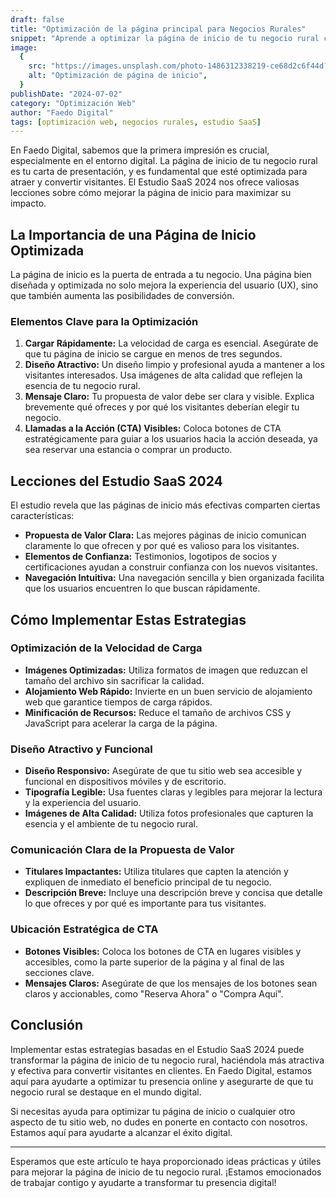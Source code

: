 ```yaml
---
draft: false
title: "Optimización de la página principal para Negocios Rurales"
snippet: "Aprende a optimizar la página de inicio de tu negocio rural con las mejores prácticas del estudio SaaS 2024, mejorando la atracción y conversión de visitantes."
image:
  {
    src: "https://images.unsplash.com/photo-1486312338219-ce68d2c6f44d?q=80&w=450&h=240&auto=format&fit=crop",
    alt: "Optimización de página de inicio",
  }
publishDate: "2024-07-02"
category: "Optimización Web"
author: "Faedo Digital"
tags: [optimización web, negocios rurales, estudio SaaS]
---
```


En Faedo Digital, sabemos que la primera impresión es crucial, especialmente en el entorno digital. La página de inicio de tu negocio rural es tu carta de presentación, y es fundamental que esté optimizada para atraer y convertir visitantes. El Estudio SaaS 2024 nos ofrece valiosas lecciones sobre cómo mejorar la página de inicio para maximizar su impacto.

## La Importancia de una Página de Inicio Optimizada

La página de inicio es la puerta de entrada a tu negocio. Una página bien diseñada y optimizada no solo mejora la experiencia del usuario (UX), sino que también aumenta las posibilidades de conversión.

### Elementos Clave para la Optimización

1. **Cargar Rápidamente:** La velocidad de carga es esencial. Asegúrate de que tu página de inicio se cargue en menos de tres segundos.
2. **Diseño Atractivo:** Un diseño limpio y profesional ayuda a mantener a los visitantes interesados. Usa imágenes de alta calidad que reflejen la esencia de tu negocio rural.
3. **Mensaje Claro:** Tu propuesta de valor debe ser clara y visible. Explica brevemente qué ofreces y por qué los visitantes deberían elegir tu negocio.
4. **Llamadas a la Acción (CTA) Visibles:** Coloca botones de CTA estratégicamente para guiar a los usuarios hacia la acción deseada, ya sea reservar una estancia o comprar un producto.

## Lecciones del Estudio SaaS 2024

El estudio revela que las páginas de inicio más efectivas comparten ciertas características:

- **Propuesta de Valor Clara:** Las mejores páginas de inicio comunican claramente lo que ofrecen y por qué es valioso para los visitantes.
- **Elementos de Confianza:** Testimonios, logotipos de socios y certificaciones ayudan a construir confianza con los nuevos visitantes.
- **Navegación Intuitiva:** Una navegación sencilla y bien organizada facilita que los usuarios encuentren lo que buscan rápidamente.

## Cómo Implementar Estas Estrategias

### Optimización de la Velocidad de Carga

- **Imágenes Optimizadas:** Utiliza formatos de imagen que reduzcan el tamaño del archivo sin sacrificar la calidad.
- **Alojamiento Web Rápido:** Invierte en un buen servicio de alojamiento web que garantice tiempos de carga rápidos.
- **Minificación de Recursos:** Reduce el tamaño de archivos CSS y JavaScript para acelerar la carga de la página.

### Diseño Atractivo y Funcional

- **Diseño Responsivo:** Asegúrate de que tu sitio web sea accesible y funcional en dispositivos móviles y de escritorio.
- **Tipografía Legible:** Usa fuentes claras y legibles para mejorar la lectura y la experiencia del usuario.
- **Imágenes de Alta Calidad:** Utiliza fotos profesionales que capturen la esencia y el ambiente de tu negocio rural.

### Comunicación Clara de la Propuesta de Valor

- **Titulares Impactantes:** Utiliza titulares que capten la atención y expliquen de inmediato el beneficio principal de tu negocio.
- **Descripción Breve:** Incluye una descripción breve y concisa que detalle lo que ofreces y por qué es importante para tus visitantes.

### Ubicación Estratégica de CTA

- **Botones Visibles:** Coloca los botones de CTA en lugares visibles y accesibles, como la parte superior de la página y al final de las secciones clave.
- **Mensajes Claros:** Asegúrate de que los mensajes de los botones sean claros y accionables, como "Reserva Ahora" o "Compra Aquí".

## Conclusión

Implementar estas estrategias basadas en el Estudio SaaS 2024 puede transformar la página de inicio de tu negocio rural, haciéndola más atractiva y efectiva para convertir visitantes en clientes. En Faedo Digital, estamos aquí para ayudarte a optimizar tu presencia online y asegurarte de que tu negocio rural se destaque en el mundo digital.

Si necesitas ayuda para optimizar tu página de inicio o cualquier otro aspecto de tu sitio web, no dudes en ponerte en contacto con nosotros. Estamos aquí para ayudarte a alcanzar el éxito digital.

---

Esperamos que este artículo te haya proporcionado ideas prácticas y útiles para mejorar la página de inicio de tu negocio rural. ¡Estamos emocionados de trabajar contigo y ayudarte a transformar tu presencia digital!
